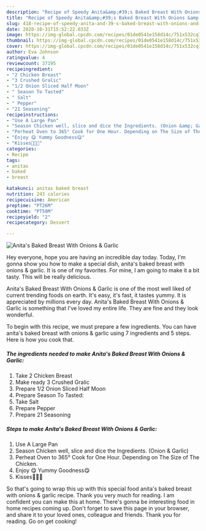 ```yaml
---
description: "Recipe of Speedy Anita&amp;#39;s Baked Breast With Onions &amp;amp; Garlic"
title: "Recipe of Speedy Anita&amp;#39;s Baked Breast With Onions &amp;amp; Garlic"
slug: 418-recipe-of-speedy-anita-and-39-s-baked-breast-with-onions-and-amp-garlic
date: 2020-10-31T15:52:22.033Z
image: https://img-global.cpcdn.com/recipes/01de0541e158d14c/751x532cq70/anitas-baked-breast-with-onions-garlic-recipe-main-photo.jpg
thumbnail: https://img-global.cpcdn.com/recipes/01de0541e158d14c/751x532cq70/anitas-baked-breast-with-onions-garlic-recipe-main-photo.jpg
cover: https://img-global.cpcdn.com/recipes/01de0541e158d14c/751x532cq70/anitas-baked-breast-with-onions-garlic-recipe-main-photo.jpg
author: Eva Johnson
ratingvalue: 4
reviewcount: 37195
recipeingredient:
- "2 Chicken Breast"
- "3 Crushed Gralic"
- "1/2 Onion Sliced Half Moon"
- " Season To Tasted"
- " Salt"
- " Pepper"
- "21 Seasoning"
recipeinstructions:
- "Use A Large Pan"
- "Season Chicken well, slice and dice the Ingredients. (Onion &amp; Garlic)"
- "Perheat Oven to 365° Cook for One Hour. Depending on The Size of The Chicken."
- "Enjoy 😋 Yummy Goodness😋"
- "Kisses💋💋💋"
categories:
- Recipe
tags:
- anitas
- baked
- breast

katakunci: anitas baked breast 
nutrition: 243 calories
recipecuisine: American
preptime: "PT26M"
cooktime: "PT50M"
recipeyield: "2"
recipecategory: Dessert

---
```



![Anita&#39;s Baked Breast With Onions &amp; Garlic](https://img-global.cpcdn.com/recipes/01de0541e158d14c/751x532cq70/anitas-baked-breast-with-onions-garlic-recipe-main-photo.jpg)

Hey everyone, hope you are having an incredible day today. Today, I'm gonna show you how to make a special dish, anita&#39;s baked breast with onions &amp; garlic. It is one of my favorites. For mine, I am going to make it a bit tasty. This will be really delicious.



Anita&#39;s Baked Breast With Onions &amp; Garlic is one of the most well liked of current trending foods on earth. It's easy, it's fast, it tastes yummy. It is appreciated by millions every day. Anita&#39;s Baked Breast With Onions &amp; Garlic is something that I've loved my entire life. They are fine and they look wonderful.


To begin with this recipe, we must prepare a few ingredients. You can have anita&#39;s baked breast with onions &amp; garlic using 7 ingredients and 5 steps. Here is how you cook that.

<!--inarticleads1-->

##### The ingredients needed to make Anita&#39;s Baked Breast With Onions &amp; Garlic:

1. Take 2 Chicken Breast
1. Make ready 3 Crushed Gralic
1. Prepare 1/2 Onion Sliced Half Moon
1. Prepare  Season To Tasted:
1. Take  Salt
1. Prepare  Pepper
1. Prepare 21 Seasoning




<!--inarticleads2-->

##### Steps to make Anita&#39;s Baked Breast With Onions &amp; Garlic:

1. Use A Large Pan
1. Season Chicken well, slice and dice the Ingredients. (Onion &amp; Garlic)
1. Perheat Oven to 365° Cook for One Hour. Depending on The Size of The Chicken.
1. Enjoy 😋 Yummy Goodness😋
1. Kisses💋💋💋




So that's going to wrap this up with this special food anita&#39;s baked breast with onions &amp; garlic recipe. Thank you very much for reading. I am confident you can make this at home. There's gonna be interesting food in home recipes coming up. Don't forget to save this page in your browser, and share it to your loved ones, colleague and friends. Thank you for reading. Go on get cooking!
